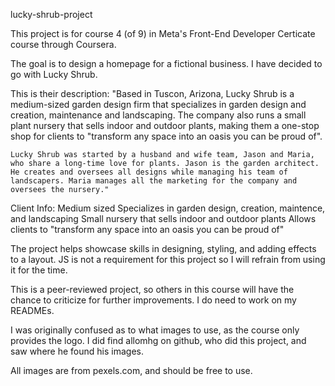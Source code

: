 lucky-shrub-project

This project is for course 4 (of 9) in Meta's Front-End Developer Certicate course through Coursera. 

The goal is to design a homepage for a fictional business. I have decided to go with Lucky Shrub. 

This is their description: 
    "Based in Tuscon, Arizona, Lucky Shrub is a medium-sized garden design firm that specializes in garden design and creation, maintenance and landscaping. The company also runs a small plant nursery that sells indoor and outdoor plants, making them a one-stop shop for clients to "transform any space into an oasis you can be proud of".

    Lucky Shrub was started by a husband and wife team, Jason and Maria, who share a long-time love for plants. Jason is the garden architect. He creates and oversees all designs while managing his team of landscapers. Maria manages all the marketing for the company and oversees the nursery."

Client Info:
    Medium sized
    Specializes in garden design, creation, maintence, and landscaping
    Small nursery that sells indoor and outdoor plants
    Allows clients to "transform any space into an oasis you can be proud of"


The project helps showcase skills in designing, styling, and adding effects to a layout. JS is not a requirement for this project so I will refrain from using it for the time. 

This is a peer-reviewed project, so others in this course will have the chance to criticize for further improvements. I do need to work on my READMEs. 

I was originally confused as to what images to use, as the course only provides the logo. I did find allomhg on github, who did this project, and saw where he found his images. 

All images are from pexels.com, and should be free to use. 